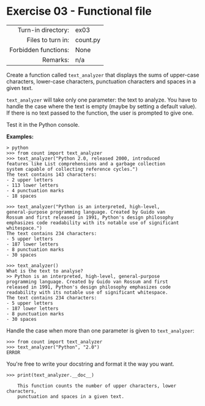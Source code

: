 # Exercise 03 - Functional file

|                         |                    |
| -----------------------:| ------------------ |
|   Turn-in directory:    |  ex03              |
|   Files to turn in:     |  count.py          |
|   Forbidden functions:  |  None              |
|   Remarks:              |  n/a               |

Create a function called `text_analyzer` that displays the sums of upper-case characters, lower-case characters, punctuation characters and spaces in a given text.

`text_analyzer` will take only one parameter: the text to analyze. You have to handle the case where the text is empty (maybe by setting a default value). If there is no text passed to the function, the user is prompted to give one.

Test it in the Python console.

**Examples:**

```console
> python
>>> from count import text_analyzer
>>> text_analyzer("Python 2.0, released 2000, introduced 
features like List comprehensions and a garbage collection
system capable of collecting reference cycles.")
The text contains 143 characters:
- 2 upper letters
- 113 lower letters
- 4 punctuation marks
- 18 spaces

>>> text_analyzer("Python is an interpreted, high-level,
general-purpose programming language. Created by Guido van
Rossum and first released in 1991, Python's design philosophy
emphasizes code readability with its notable use of significant
whitespace.")
The text contains 234 characters:
- 5 upper letters
- 187 lower letters
- 8 punctuation marks
- 30 spaces

>>> text_analyzer()
What is the text to analyse?
>> Python is an interpreted, high-level, general-purpose
programming language. Created by Guido van Rossum and first
released in 1991, Python's design philosophy emphasizes code
readability with its notable use of significant whitespace.
The text contains 234 characters:
- 5 upper letters
- 187 lower letters
- 8 punctuation marks
- 30 spaces
```

Handle the case when more than one parameter is given to `text_analyzer`:

```console
>>> from count import text_analyzer
>>> text_analyzer("Python", "2.0")
ERROR
```

You're free to write your docstring and format it the way you want.

```console
>>> print(text_analyzer.__doc__)

    This function counts the number of upper characters, lower characters,
    punctuation and spaces in a given text.
```
